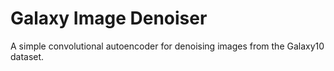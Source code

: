 # Galaxy Image Denoiser
 A simple convolutional autoencoder for denoising images from the Galaxy10 dataset.
